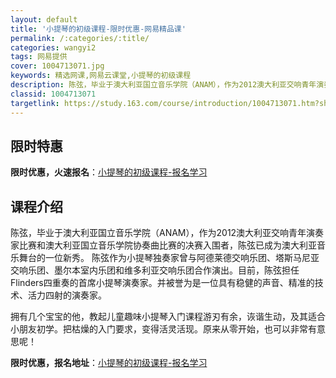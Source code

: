 ```yaml
---
layout: default
title: '小提琴的初级课程-限时优惠-网易精品课'
permalink: /:categories/:title/
categories: wangyi2
tags: 网易提供
cover: 1004713071.jpg
keywords: 精选网课,网易云课堂,小提琴的初级课程
description: 陈弦，毕业于澳大利亚国立音乐学院（ANAM），作为2012澳大利亚交响青年演奏家比赛和澳大利亚国立音乐学院协奏曲比赛的决
classid: 1004713071
targetlink: https://study.163.com/course/introduction/1004713071.htm?share=1&shareId=1025206652&utm_campaign=share&utm_medium=iphoneShare&utm_source=&utm_u=1025206652
---
```


## 限时特惠

**限时优惠，火速报名**：[小提琴的初级课程-报名学习](https://study.163.com/course/introduction/1004713071.htm?share=1&shareId=1025206652&utm_campaign=share&utm_medium=iphoneShare&utm_source=&utm_u=1025206652)

## 课程介绍

陈弦，毕业于澳大利亚国立音乐学院（ANAM），作为2012澳大利亚交响青年演奏家比赛和澳大利亚国立音乐学院协奏曲比赛的决赛入围者，陈弦已成为澳大利亚音乐舞台的一位新秀。 陈弦作为小提琴独奏家曾与阿德莱德交响乐团、塔斯马尼亚交响乐团、墨尔本室内乐团和维多利亚交响乐团合作演出。目前，陈弦担任Flinders四重奏的首席小提琴演奏家。并被誉为是一位具有稳健的声音、精准的技术、活力四射的演奏家。

拥有几个宝宝的他，教起儿童趣味小提琴入门课程游刃有余，诙谐生动，及其适合小朋友初学。把枯燥的入门要求，变得活灵活现。原来从零开始，也可以非常有意思呢！

**限时优惠，报名地址**：[小提琴的初级课程-报名学习](https://study.163.com/course/introduction/1004713071.htm?share=1&shareId=1025206652&utm_campaign=share&utm_medium=iphoneShare&utm_source=&utm_u=1025206652)


